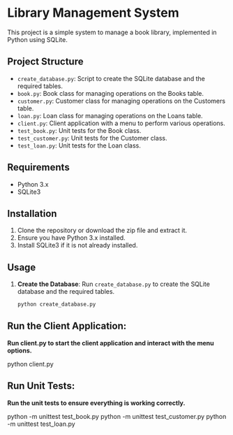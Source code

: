 # Library Management System

This project is a simple system to manage a book library, implemented in Python using SQLite.

## Project Structure

- `create_database.py`: Script to create the SQLite database and the required tables.
- `book.py`: Book class for managing operations on the Books table.
- `customer.py`: Customer class for managing operations on the Customers table.
- `loan.py`: Loan class for managing operations on the Loans table.
- `client.py`: Client application with a menu to perform various operations.
- `test_book.py`: Unit tests for the Book class.
- `test_customer.py`: Unit tests for the Customer class.
- `test_loan.py`: Unit tests for the Loan class.

## Requirements

- Python 3.x
- SQLite3

## Installation

1. Clone the repository or download the zip file and extract it.
2. Ensure you have Python 3.x installed.
3. Install SQLite3 if it is not already installed.

## Usage

1. **Create the Database**:
   Run `create_database.py` to create the SQLite database and the required tables.

   ```bash
   python create_database.py

## Run the Client Application:
**Run client.py to start the client application and interact with the menu options.**

python client.py

## Run Unit Tests:
**Run the unit tests to ensure everything is working correctly.**

python -m unittest test_book.py
python -m unittest test_customer.py
python -m unittest test_loan.py



